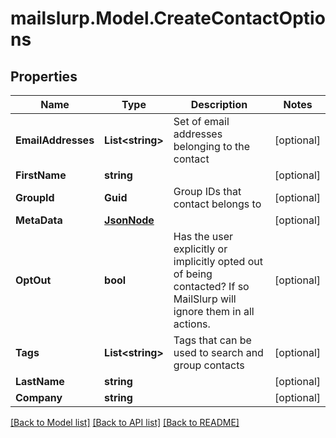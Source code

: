 
# mailslurp.Model.CreateContactOptions

## Properties

Name | Type | Description | Notes
------------ | ------------- | ------------- | -------------
**EmailAddresses** | **List&lt;string&gt;** | Set of email addresses belonging to the contact | [optional] 
**FirstName** | **string** |  | [optional] 
**GroupId** | **Guid** | Group IDs that contact belongs to | [optional] 
**MetaData** | [**JsonNode**](JsonNode.md) |  | [optional] 
**OptOut** | **bool** | Has the user explicitly or implicitly opted out of being contacted? If so MailSlurp will ignore them in all actions. | [optional] 
**Tags** | **List&lt;string&gt;** | Tags that can be used to search and group contacts | [optional] 
**LastName** | **string** |  | [optional] 
**Company** | **string** |  | [optional] 

[[Back to Model list]](../README.md#documentation-for-models)
[[Back to API list]](../README.md#documentation-for-api-endpoints)
[[Back to README]](../README.md)

